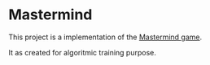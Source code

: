 Mastermind
==========

This project is a implementation of the [Mastermind game](https://en.wikipedia.org/wiki/Mastermind_(board_game)).

It as created for algoritmic training purpose.
